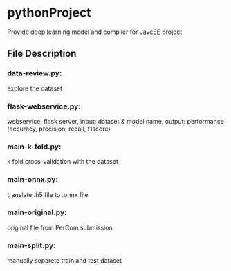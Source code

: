 # pythonProject
Provide deep learning model and compiler for JaveEE project
## File Description
### data-review.py: 
explore the dataset 
### flask-webservice.py: 
webservice, flask server, input: dataset & model name, output: performance (accuracy, precision, recall, f1score)
### main-k-fold.py: 
k fold cross-validation with the dataset
### main-onnx.py:
translate .h5 file to .onnx file
### main-original.py:
original file from PerCom submission
### main-split.py:
manually separete train and test dataset
